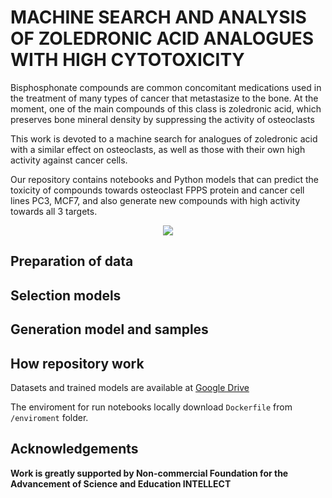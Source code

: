 # MACHINE SEARCH AND ANALYSIS OF ZOLEDRONIC ACID ANALOGUES WITH HIGH CYTOTOXICITY 

Bisphosphonate compounds are common concomitant medications used in the treatment of many types of cancer that metastasize to the bone. At the moment, one of the main compounds of this class is zoledronic acid, which preserves bone mineral density by suppressing the activity of osteoclasts

This work is devoted to a machine search for analogues of zoledronic acid with a similar effect on osteoclasts, as well as those with their own high activity against cancer cells.

Our repository contains notebooks and Python models that can predict the toxicity of compounds towards osteoclast FPPS protein and cancer cell lines PC3, MCF7, and also generate new compounds with high activity towards all 3 targets.
<p align="center">
  <img src="https://i.ibb.co/zSFbjGY/Flowchart-Diagram.png" />
</p>

## Preparation of data



## Selection models



## Generation model and samples



## How repository work

Datasets and trained models are available at [Google Drive](https://drive.google.com/drive/folders/1WtDQLZIx_Zwt6z04H2ji3JKgEYXwAWhX?usp=sharing)
<!---
For data preparation you should run notebooks from `/notebooks/preparing_datasets` folder. Path for input file load from corresponding folders in [Google Drive](https://drive.google.com/drive/folders/1WtDQLZIx_Zwt6z04H2ji3JKgEYXwAWhX?usp=sharing).

For models validation for organic compounds you should run notebooks from `/notebooks/validation` folder. Path for input file load from corresponding folders in [Google Drive](https://drive.google.com/drive/folders/1WtDQLZIx_Zwt6z04H2ji3JKgEYXwAWhX?usp=sharing).

To get trained models for organic compounds you should run notebooks from `/notebooks/optimization` folder or load trained models . Path for input file load from corresponding folders in [Google Drive](https://drive.google.com/drive/folders/1WtDQLZIx_Zwt6z04H2ji3JKgEYXwAWhX?usp=sharing). 

To get trained models for metal complexes you should run notebooks from `/src/optimization` folder or load trained models . Path for input file load from corresponding folders in [Google Drive](https://drive.google.com/drive/folders/1WtDQLZIx_Zwt6z04H2ji3JKgEYXwAWhX?usp=sharing).
-->
The enviroment for run notebooks locally download `Dockerfile` from `/enviroment` folder.
        
## Acknowledgements

**Work is greatly supported by Non-commercial Foundation for the Advancement of Science and Education INTELLECT**
